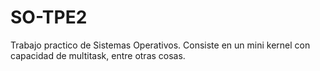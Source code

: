 # SO-TPE2

Trabajo practico de Sistemas Operativos. Consiste en un mini kernel con capacidad de multitask, entre otras cosas.

